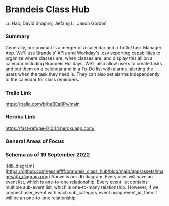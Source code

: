 # Brandeis Class Hub

Lu Hao, David Shapiro, Jiefang Li, Jason Gordon

### Summary

Generally, our product is a merger of a calendar and a ToDo/Task Manager App. We'll use Brandeis' APIs and Workday's .csv exporting capabilities to organize where classes are, when classes are, and display this all on a calendar including Brandeis Holidays. We'll also allow users to create tasks and put them on a calendar and in a To-Do list with alarms, alerting the users when the task they need is. They can also set alarms independently to the calendar for class reminders.

### Trello Link

https://trello.com/b/heBEa0Pv/main

### Heroku Link

https://fast-refuge-01044.herokuapp.com/

### General Areas of Focus

### Schema as of 19 September 2022
![db_diagram] (https://github.com/jessieffff/brandeis_class_hub/blob/main/app/assets/images/db_diagram.png)
Above is our db diagram. Every user will have an event list, which is one-to-one relationship. Every event list contains multiple sub-event list, which is one-to-many relationship. However, if we connect user_event with each sub_category event using event_id, then it will be an one-to-one relationship. 